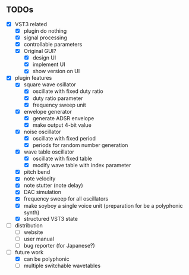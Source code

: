 ## TODOs

- [x] VST3 related
    - [x] plugin do nothing
    - [x] signal processing
    - [x] controllable parameters
    - [x] Original GUI?
        - [x] design UI
        - [x] implement UI
        - [x] show version on UI
- [x] plugin features
    - [x] square wave osillator
        - [x] oscillate with fixed duty ratio
        - [x] duty ratio parameter
        - [x] frequency sweep unit
    - [x] envelope generator
        - [x] generate ADSR envelope
        - [x] make output 4-bit value
    - [x] noise oscillator
        - [x] oscillate with fixed period
        - [x] periods for random number generation
    - [x] wave table oscillator
        - [x] oscillate with fixed table
        - [x] modify wave table with index parameter
    - [x] pitch bend
    - [x] note velocity
    - [x] note stutter (note delay)
    - [x] DAC simulation
    - [x] frequency sweep for all oscillators
    - [x] make soyboy a single voice unit (preparation for be a polyphonic synth)
    - [x] structured VST3 state
- [ ] distribution
    - [ ] website
    - [ ] user manual
    - [ ] bug reporter (for Japanese?)
- [ ] future work
    - [x] can be polyphonic
    - [ ] multiple switchable wavetables
